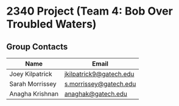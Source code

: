 # 2340 Project (Team 4: Bob Over Troubled Waters)
## Group Contacts
|Name|Email|
|----|-----|
|Joey Kilpatrick|jkilpatrick9@gatech.edu|
|Sarah Morrissey|s.morrissey@gatech.edu|
|Anagha Krishnan|anaghak@gatech.edu|
